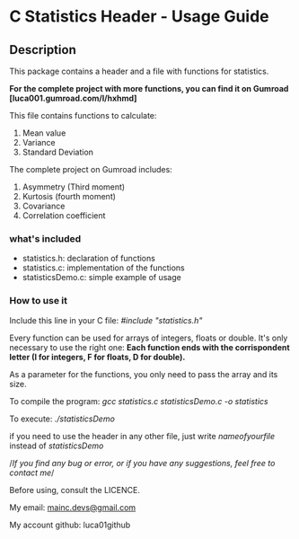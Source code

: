 # C Statistics Header - Usage Guide

## Description
This package contains a header and a file with functions for statistics.

**For the complete project with more functions, you can find it on Gumroad [luca001.gumroad.com/l/hxhmd]**

This file contains functions to calculate:
1. Mean value
2. Variance
3. Standard Deviation

The complete project on Gumroad includes:
1. Asymmetry (Third moment)
2. Kurtosis (fourth moment)
3. Covariance
4. Correlation coefficient

### what's included
* statistics.h: declaration of functions
* statistics.c: implementation of the functions
* statisticsDemo.c: simple example of usage

### How to use it
Include this line in your C file:
*#include "statistics.h"*

Every function can be used for arrays of integers, floats or double. It's only necessary to use the right one: **Each function ends with the corrispondent letter (I for integers, F for floats, D for double).**

As a parameter for the functions, you only need to pass the array and its size.

To compile the program:
*gcc statistics.c statisticsDemo.c -o statistics*

To execute:
*./statisticsDemo*

if you need to use the header in any other file, just write *nameofyourfile* instead of *statisticsDemo*

/_If you find any bug or error, or if you have any suggestions, feel free to contact me_/

Before using, consult the LICENCE.

My email: mainc.devs@gmail.com

My account github: luca01github
